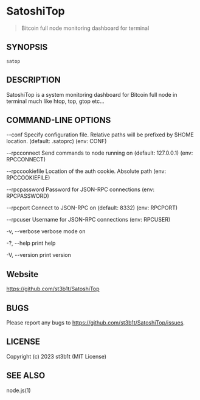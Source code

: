 SatoshiTop
=====

> Bitcoin full node monitoring dashboard for terminal

## SYNOPSIS

`satop`


## DESCRIPTION

SatoshiTop is a system monitoring dashboard for Bitcoin full node in terminal much like htop, top, gtop etc...

## COMMAND-LINE OPTIONS

  --conf
        Specify configuration file. Relative paths will be prefixed by $HOME location. (default: .satoprc)
        (env: CONF)

  --rpcconnect
        Send commands to node running on <ip> (default: 127.0.0.1)
        (env: RPCCONNECT)

  --rpccookiefile
        Location of the auth cookie. Absolute path
        (env: RPCCOOKIEFILE)

  --rpcpassword
        Password for JSON-RPC connections
        (env: RPCPASSWORD)

  --rpcport
        Connect to JSON-RPC on <port> (default: 8332)
        (env: RPCPORT)

  --rpcuser
        Username for JSON-RPC connections
        (env: RPCUSER)

  -v, --verbose
        verbose mode on

  -?, --help
        print help

  -V, --version
        print version

## Website

https://github.com/st3b1t/SatoshiTop

## BUGS

Please report any bugs to https://github.com/st3b1t/SatoshiTop/issues.


## LICENSE

Copyright (c) 2023 st3b1t (MIT License)


## SEE ALSO

node.js(1)

